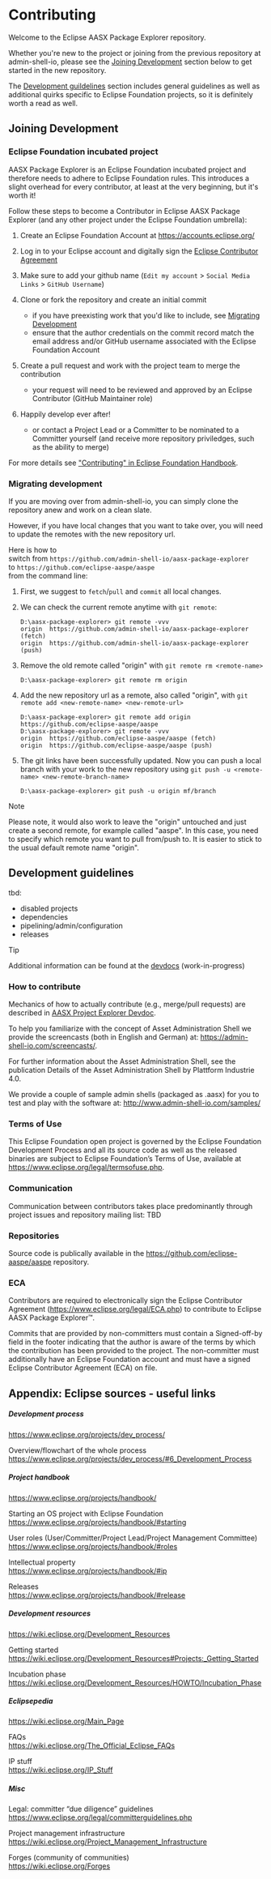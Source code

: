# Contributing

Welcome to the Eclipse AASX Package Explorer repository. 

Whether you're new to the project or joining from the previous repository at admin-shell-io, please see the [Joining Development](#joining-development) section below to get started in the new repository.

The [Development guildelines](#development-guidelines) section includes general guidelines as well as additional quirks specific to Eclipse Foundation projects, so it is definitely worth a read as well.

## Joining Development

### Eclipse Foundation incubated project

AASX Package Explorer is an Eclipse Foundation incubated project and therefore needs to adhere to Eclipse Foundation rules.
This introduces a slight overhead for every contributor, at least at the very beginning, but it's worth it!

Follow these steps to become a Contributor in Eclipse AASX Package Explorer (and any other project under the Eclipse Foundation umbrella):

1. Create an Eclipse Foundation Account at https://accounts.eclipse.org/ 

1. Log in to your Eclipse account and digitally sign the [Eclipse Contributor Agreement](https://www.eclipse.org/projects/handbook/#contributing-eca)

1. Make sure to add your github name (`Edit my account` > `Social Media Links` > `GitHub Username`)

1. Clone or fork the repository and create an initial commit
    - if you have preexisting work that you'd like to include, see [Migrating Development](#migrating-development)
    - ensure that the author credentials on the commit record match the email address and/or GitHub username associated with the Eclipse Foundation Account

1. Create a pull request and work with the project team to merge the contribution
    - your request will need to be reviewed and approved by an Eclipse Contributor (GitHub Maintainer role) 

1. Happily develop ever after!
    - or contact a Project Lead or a Committer to be nominated to a Committer yourself (and receive more repository priviledges, such as the ability to merge)

For more details see ["Contributing" in Eclipse Foundation Handbook](https://www.eclipse.org/projects/handbook/#contributing-contributors).
   
### Migrating development

If you are moving over from admin-shell-io, you can simply clone the repository anew and work on a clean slate. 

However, if you have local changes that you want to take over, you will need to update the remotes with the new repository url.

Here is how to  
switch from `https://github.com/admin-shell-io/aasx-package-explorer`  
to `https://github.com/eclipse-aaspe/aaspe`  
from the command line:

1. First, we suggest to `fetch`/`pull` and `commit` all local changes.
 
2. We can check the current remote anytime with `git remote`:
 
    ```
    D:\aasx-package-explorer> git remote -vvv
    origin  https://github.com/admin-shell-io/aasx-package-explorer (fetch)
    origin  https://github.com/admin-shell-io/aasx-package-explorer (push)
    ```
 
2. Remove the old remote called "origin" with `git remote rm <remote-name>`
 
    ```
    D:\aasx-package-explorer> git remote rm origin
    ```
 
3. Add the new repository url as a remote, also called "origin", with `git remote add <new-remote-name> <new-remote-url>`
 
    ```
    D:\aasx-package-explorer> git remote add origin https://github.com/eclipse-aaspe/aaspe
    D:\aasx-package-explorer> git remote -vvv
    origin  https://github.com/eclipse-aaspe/aaspe (fetch)
    origin  https://github.com/eclipse-aaspe/aaspe (push)
    ```
 
4. The git links have been successfully updated. Now you can push a local branch with your work to the new repository using `git push -u <remote-name> <new-remote-branch-name>`
 
    ```
    D:\aasx-package-explorer> git push -u origin mf/branch
    ```
 
> [!note]
> Please note, it would also work to leave the "origin" untouched and just create a second remote, for example called "aaspe".
> In this case, you need to specify which remote you want to pull from/push to.
> It is easier to stick to the usual default remote name "origin".

## Development guidelines

tbd:

- disabled projects
- dependencies
- pipelining/admin/configuration
- releases

> [!tip]
> Additional information can be found at the [devdocs](https://admin-shell-io.github.io/aasx-package-explorer/devdoc/) (work-in-progress)

### How to contribute

Mechanics of how to actually contribute (e.g., merge/pull requests) are described in [AASX Project Explorer Devdoc](https://admin-shell-io.github.io/aasx-package-explorer/devdoc/getting-started/intro.html).

To help you familiarize with the concept of Asset Administration Shell we provide the screencasts (both in English and German) at: https://admin-shell-io.com/screencasts/.

For further information about the Asset Administration Shell, see the publication Details of the Asset Administration Shell by Plattform Industrie 4.0.

We provide a couple of sample admin shells (packaged as .aasx) for you to test and play with the software at: http://www.admin-shell-io.com/samples/

### Terms of Use

This Eclipse Foundation open project is governed by the Eclipse Foundation
Development Process and all its source code as well as the released binaries are subject to Eclipse Foundation’s Terms of Use, available at https://www.eclipse.org/legal/termsofuse.php.

### Communication

Communication between contributors takes place predominantly through project issues and repository mailing list: TBD

### Repositories

Source code is publically available in the https://github.com/eclipse-aaspe/aaspe repository.

### ECA

Contributors are required to electronically sign the Eclipse Contributor Agreement (https://www.eclipse.org/legal/ECA.php) to contribute to Eclipse AASX Package Explorer™.

Commits that are provided by non-committers must contain a Signed-off-by field in
the footer indicating that the author is aware of the terms by which the
contribution has been provided to the project. The non-committer must
additionally have an Eclipse Foundation account and must have a signed Eclipse
Contributor Agreement (ECA) on file.


## Appendix: Eclipse sources - useful links

##### Development process

https://www.eclipse.org/projects/dev_process/ 

Overview/flowchart of the whole process  
https://www.eclipse.org/projects/dev_process/#6_Development_Process 

##### Project handbook

https://www.eclipse.org/projects/handbook/ 

Starting an OS project with Eclipse Foundation  
https://www.eclipse.org/projects/handbook/#starting   

User roles (User/Committer/Project Lead/Project Management Committee)  
https://www.eclipse.org/projects/handbook/#roles  

Intellectual property  
https://www.eclipse.org/projects/handbook/#ip   

Releases   
https://www.eclipse.org/projects/handbook/#release   

##### Development resources

https://wiki.eclipse.org/Development_Resources 

Getting started  
https://wiki.eclipse.org/Development_Resources#Projects:_Getting_Started  

Incubation phase  
https://wiki.eclipse.org/Development_Resources/HOWTO/Incubation_Phase   

##### Eclipsepedia

https://wiki.eclipse.org/Main_Page  

FAQs  
https://wiki.eclipse.org/The_Official_Eclipse_FAQs  

IP stuff   
https://wiki.eclipse.org/IP_Stuff     

##### Misc

Legal: committer “due diligence” guidelines  
https://www.eclipse.org/legal/committerguidelines.php

Project management infrastructure  
https://wiki.eclipse.org/Project_Management_Infrastructure 

Forges (community of communities)  
https://wiki.eclipse.org/Forges 
